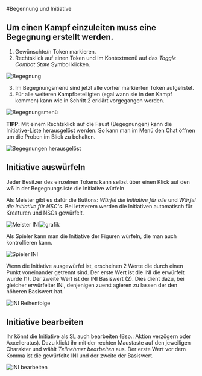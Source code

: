 #Begennung und Initiative

## Um einen Kampf einzuleiten muss eine Begegnung erstellt werden. 
1. Gewünschte/n Token markieren.
2. Rechtsklick auf einen Token und im Kontextmenü auf das *Toggle Combat State* Symbol klicken.  

![Begegnung](https://user-images.githubusercontent.com/80099175/111437240-262bfa00-8703-11eb-9ce0-2d839fe284b4.png)  

3. Im Begegnungsmenü sind jetzt alle vorher markierten Token aufgelistet.
4. Für alle weiteren Kampfbeteiligten (egal wann sie in den Kampf kommen) kann wie in Schritt 2 erklärt vorgegangen werden.  

 ![Begegnungsmenü](https://user-images.githubusercontent.com/80099175/111437573-8a4ebe00-8703-11eb-93ca-1746f6754100.png)  
    
**TIPP**: Mit einem Rechtsklick auf die Faust (Begegnungen) kann die Initiative-Liste herausgelöst werden. So kann man im Menü den Chat öffnen um die Proben im Blick zu behalten.  

![Begegnungen herausgelöst](https://user-images.githubusercontent.com/80099175/111438059-19f46c80-8704-11eb-80fb-48330d6c99f9.png)


## Initiative auswürfeln

Jeder Besitzer des einzelnen Tokens kann selbst über einen Klick auf den w6 in der Begegnungsliste die Initiative würfeln  
  
Als Meister gibt es dafür die Buttons: *Würfel die Initiative für alle* und *Würfel die Initiative für NSC's*. Bei letzterem werden die Initiativen automatisch für Kreaturen und NSCs gewürfelt.  

![Meister INI](https://user-images.githubusercontent.com/80099175/111442922-29c27f80-8709-11eb-9c3d-65494e82db60.png)![grafik](https://user-images.githubusercontent.com/80099175/111443051-4a8ad500-8709-11eb-9e82-9dd8e213285b.png)  
  
Als Spieler kann man die Initiative der Figuren würfeln, die man auch kontrollieren kann.  

![Spieler INI](https://user-images.githubusercontent.com/80099175/111442602-d05a5080-8708-11eb-9436-8ceaf21ab448.png)  

Wenn die Initiative ausgewürfel ist, erscheinen 2 Werte die durch einen Punkt voneinander getrennt sind. Der erste Wert ist die INI die erwürfelt wurde (1). Der zweite Wert ist der INI Basiswert (2). Dies dient dazu, bei gleicher erwürfelter INI, denjenigen zuerst agieren zu lassen der den höheren Basiswert hat.  
  
![INI Reihenfolge](https://user-images.githubusercontent.com/80099175/111443691-eae0f980-8709-11eb-88aa-8f2d6dd383a7.png)

## Initiative bearbeiten
Ihr könnt die Initiative als SL auch bearbeiten (Bsp.: Aktion verzögern oder Axxelleratus). Dazu klickt ihr mit der rechten Maustaste auf den jeweiligen Charakter und wählt *Teilnehmer bearbeiten* aus. Der erste Wert vor dem Komma ist die gewürfelte INI und der zweite der Basiswert.
  
  ![INI bearbeiten](https://user-images.githubusercontent.com/80099175/113668653-dbbeed00-96b2-11eb-9afe-28c8bb6d79d2.png)
